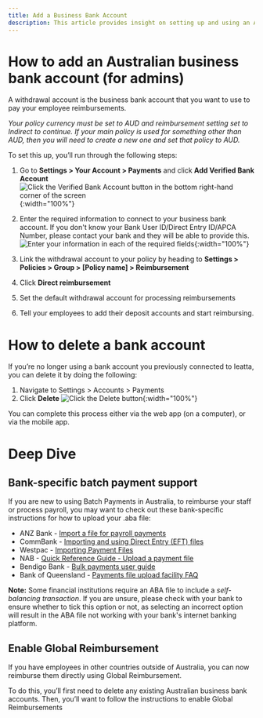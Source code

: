 ```yaml
---
title: Add a Business Bank Account
description: This article provides insight on setting up and using an Australian Business Bank account in Ieatta. 
---
```


# How to add an Australian business bank account (for admins)
A withdrawal account is the business bank account that you want to use to pay your employee reimbursements. 

_Your policy currency must be set to AUD and reimbursement setting set to Indirect to continue. If your main policy is used for something other than AUD, then you will need to create a new one and set that policy to AUD._ 

To set this up, you’ll run through the following steps:

1. Go to **Settings > Your Account > Payments** and click **Add Verified Bank Account**
![Click the Verified Bank Account button in the bottom right-hand corner of the screen](https://help.ieatta.com/assets/images/add-vba-australian-account.png){:width="100%"}

2. Enter the required information to connect to your business bank account. If you don't know your Bank User ID/Direct Entry ID/APCA Number, please contact your bank and they will be able to provide this.
![Enter your information in each of the required fields](https://help.ieatta.com/assets/images/add-vba-australian-account-modal.png){:width="100%"}

3. Link the withdrawal account to your policy by heading to **Settings > Policies > Group > [Policy name] > Reimbursement**
4. Click **Direct reimbursement**
5. Set the default withdrawal account for processing reimbursements 
6. Tell your employees to add their deposit accounts and start reimbursing. 

# How to delete a bank account
If you’re no longer using a bank account you previously connected to Ieatta, you can delete it by doing the following:

1. Navigate to Settings > Accounts > Payments 
2. Click **Delete** 
![Click the Delete button](https://help.ieatta.com/assets/images/delete-australian-bank-account.png){:width="100%"}

You can complete this process either via the web app (on a computer), or via the mobile app.

# Deep Dive
## Bank-specific batch payment support

If you are new to using Batch Payments in Australia, to reimburse your staff or process payroll, you may want to check out these bank-specific instructions for how to upload your .aba file:

- ANZ Bank - [Import a file for payroll payments](https://www.anz.com.au/support/internet-banking/pay-transfer-business/payroll/import-file/)
- CommBank - [Importing and using Direct Entry (EFT) files](https://www.commbank.com.au/business/pds/003-279-importing-a-de-file.pdf)
- Westpac - [Importing Payment Files](https://www.westpac.com.au/business-banking/online-banking/support-faqs/import-files/)
- NAB - [Quick Reference Guide - Upload a payment file](https://www.nab.com.au/business/online-banking/nab-connect/help)
- Bendigo Bank - [Bulk payments user guide](https://www.bendigobank.com.au/globalassets/documents/business/bulk-payments-user-guide.pdf)
- Bank of Queensland - [Payments file upload facility FAQ](https://www.boq.com.au/help-and-support/online-banking/ob-faqs-and-support/faq-pfuf)

**Note:** Some financial institutions require an ABA file to include a *self-balancing transaction*. If you are unsure, please check with your bank to ensure whether to tick this option or not, as selecting an incorrect option will result in the ABA file not working with your bank's internet banking platform.

## Enable Global Reimbursement

If you have employees in other countries outside of Australia, you can now reimburse them directly using Global Reimbursement. 

To do this, you’ll first need to delete any existing Australian business bank accounts. Then, you’ll want to follow the instructions to enable Global Reimbursements
